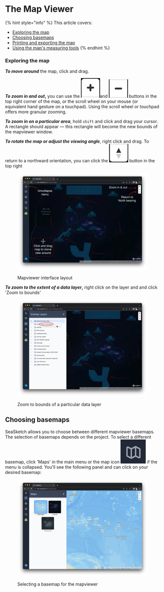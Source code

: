 # The Map Viewer

{% hint style="info" %}
This article covers:&#x20;

* [Exploring the map](the-map-viewer.md#what-can-i-do-in-the-map-viewer)
* [Choosing basemaps](the-map-viewer.md#choosing-basemaps)
* [Printing and exporting the map](the-map-viewer.md#undefined)
* [Using the map's measuring tools](the-map-viewer.md#undefined)
{% endhint %}

### Exploring the map

_**To move around**_ the map, click and drag.&#x20;

_**To zoom in and out**_**,** you can use the <img src="../.gitbook/assets/image (6).png" alt="" data-size="line">and <img src="../.gitbook/assets/image (5).png" alt="" data-size="line"> buttons in the top right corner of the map, or the scroll wheel on your mouse (or equivalent hand gesture on a touchpad). Using the scroll wheel or touchpad offers more granular zooming.

_**To zoom in on a particular area**_, hold `shift` and click and drag your cursor. A rectangle should appear — this rectangle will become the new bounds of the mapviewer window.

_**To rotate the map or adjust the viewing angle**_, right click and drag. To return to a northward orientation, you can click the <img src="../.gitbook/assets/image (4) (1).png" alt="" data-size="line"> button in the top right

<figure><img src="../.gitbook/assets/mapviewer_layout (1).png" alt=""><figcaption><p>Mapviewer interface layout</p></figcaption></figure>

_**To zoom to the extent of a data layer**_**,** right click on the layer and and click 'Zoom to bounds'

<figure><img src="../.gitbook/assets/zoom_to_bounds.png" alt=""><figcaption><p>Zoom to bounds of a particular data layer</p></figcaption></figure>

## Choosing basemaps

SeaSketch allows you to choose between different mapviewer basemaps. The selection of basemaps depends on the project. To select a different basemap, click 'Maps' in the main menu or the map icon <img src="../.gitbook/assets/image (2).png" alt="" data-size="line"> if the menu is collapsed. You'll see the following panel and can click on your desired basemap:

<figure><img src="../.gitbook/assets/choose-basemap.png" alt=""><figcaption><p>Selecting a basemap for the mapviewer</p></figcaption></figure>
